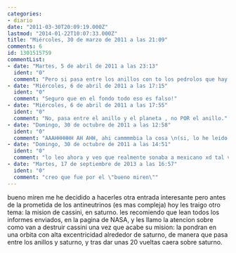 ```yaml
---
categories:
- diario
date: "2011-03-30T20:09:19.000Z"
lastmod: "2014-01-22T10:07:33.000Z"
title: "Miércoles, 30 de marzo de 2011 a las 21:09"
comments: 6
id: 1301515759
commentList:
- date: "Martes, 5 de abril de 2011 a las 23:13"
  ident: "0"
  comment: "Pero si pasa entre los anillos con to los pedrolos que hay por ahi orbitando ya se hace mierda de por sí, no?? o__O"
- date: "Miércoles, 6 de abril de 2011 a las 17:15"
  ident: "0"
  comment: "Seguro que en el fondo todo eso es falso!"
- date: "Miércoles, 6 de abril de 2011 a las 17:55"
  ident: "0"
  comment: "No, pasa entre el anillo y el planeta , no POR el anillo."
- date: "Domingo, 30 de octubre de 2011 a las 12:58"
  ident: "0"
  comment: "AAAHHHHHH AH AHH, ahi cammmmbia la cosa \n(si, lo he leido ahora xDDD)"
- date: "Domingo, 30 de octubre de 2011 a las 14:51"
  ident: "0"
  comment: "lo leo ahora y veo que realmente sonaba a mexicano xd tal vez vuelva a ello"
- date: "Martes, 17 de septiembre de 2013 a las 16:57"
  ident: "0"
  comment: "creo que fue por el \"bueno miren\""
---
```


bueno miren me he decidido a hacerles otra entrada interesante pero antes de la prometida de los antineutrinos (es mas compleja) hoy les traigo otro tema: la mision de cassini, en saturno. les recomiendo que lean todos los informes enviados, en la pagina de NASA, y les llamo la atencion  sobre como van a destruir cassini una vez que acabe su mision: la pondran en una orbita con alta excentricidad alrededor de saturno, de manera que pasa entre los anillos y saturno, y tras dar unas 20 vueltas caera sobre saturno.
